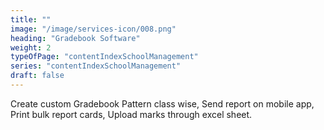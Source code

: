 ```yaml
---
title: "" 
image: "/image/services-icon/008.png"
heading: "Gradebook Software"
weight: 2
typeOfPage: "contentIndexSchoolManagement"
series: "contentIndexSchoolManagement"
draft: false
---
```


Create custom Gradebook Pattern class wise, Send report on mobile app, Print bulk report cards, Upload marks through excel sheet.     